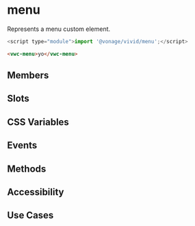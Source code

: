 # menu

Represents a menu custom element.

```js
<script type="module">import '@vonage/vivid/menu';</script>
```

```html preview
<vwc-menu>yo</vwc-menu>
```

## Members

## Slots

## CSS Variables

## Events

## Methods

## Accessibility

## Use Cases
